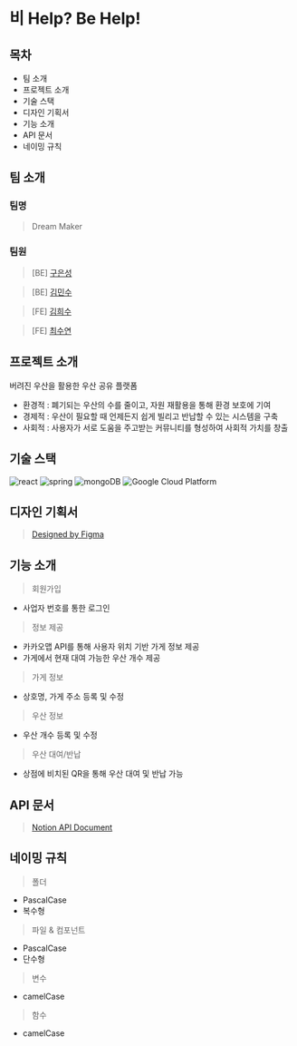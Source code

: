 # 비 Help? Be Help!



## 목차
- 팀 소개
- 프로젝트 소개
- 기술 스택
- 디자인 기획서
- 기능 소개
- API 문서
- 네이밍 규칙


## 팀 소개
### 팀명

> Dream Maker


### 팀원
> [BE] [구은성](https://github.com/Koo-EunSung)

> [BE] [김민수](https://github.com/K-Minsu)

> [FE] [김희수](https://github.com/huisuu)

> [FE] [최수연](https://github.com/l-suyeon-l)

## 프로젝트 소개
버려진 우산을 활용한 우산 공유 플랫폼
- 환경적 : 폐기되는 우산의 수를 줄이고, 자원 재활용을 통해 환경 보호에 기여
- 경제적 : 우산이 필요할 때 언제든지 쉽게 빌리고 반납할 수 있는 시스템을 구축
- 사회적 : 사용자가 서로 도움을 주고받는 커뮤니티를 형성하여 사회적 가치를 창출

## 기술 스택
![react](https://img.shields.io/badge/React-20232A?style=for-the-badge&logo=react&logoColor=61DAFB)
![spring](https://img.shields.io/badge/Spring-6DB33F?style=for-the-badge&logo=spring&logoColor=white)
![mongoDB](https://img.shields.io/badge/MongoDB-4EA94B?style=for-the-badge&logo=mongodb&logoColor=white)
![Google Cloud Platform](https://img.shields.io/badge/Google_Cloud-4285F4?style=for-the-badge&logo=google-cloud&logoColor=white)

## 디자인 기획서
> [Designed by Figma](https://www.figma.com/design/eYHM6o4QswDGD5Pkf7DR3u/%ED%95%B4%EC%BB%A4%ED%86%A4!!?node-id=0-1&t=WYBEJWPakLZpDMXM-0)

## 기능 소개
> 회원가입
- 사업자 번호를 통한 로그인
  
> 정보 제공
- 카카오맵 API를 통해 사용자 위치 기반 가게 정보 제공
- 가게에서 현재 대여 가능한 우산 개수 제공

> 가게 정보
- 상호명, 가게 주소 등록 및 수정
  
> 우산 정보
- 우산 개수 등록 및 수정
  
> 우산 대여/반납
- 상점에 비치된 QR을 통해 우산 대여 및 반납 가능


## API 문서
> [Notion API Document](https://skillful-alley-549.notion.site/API-1d5f86f02d4f42cb8aa94c7cff712d75?pvs=4)


## 네이밍 규칙
> 폴더
- PascalCase
- 복수형

> 파일 & 컴포넌트
- PascalCase
- 단수형

> 변수
- camelCase

> 함수
- camelCase
